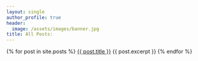 ```yaml
---
layout: single
author_profile: true
header:
  image: /assets/images/banner.jpg
title: All Posts:
---
```


{% for post in site.posts %}
  <a href="{{ post.url }}">{{ post.title }}</a>
  {{ post.excerpt }}
{% endfor %}
